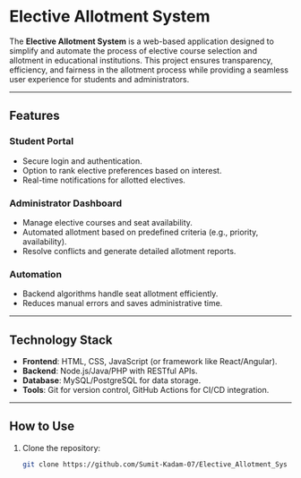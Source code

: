 # **Elective Allotment System**  

The **Elective Allotment System** is a web-based application designed to simplify and automate the process of elective course selection and allotment in educational institutions. This project ensures transparency, efficiency, and fairness in the allotment process while providing a seamless user experience for students and administrators.  

---

## **Features**  

### **Student Portal**  
- Secure login and authentication.  
- Option to rank elective preferences based on interest.  
- Real-time notifications for allotted electives.  

### **Administrator Dashboard**  
- Manage elective courses and seat availability.  
- Automated allotment based on predefined criteria (e.g., priority, availability).  
- Resolve conflicts and generate detailed allotment reports.  

### **Automation**  
- Backend algorithms handle seat allotment efficiently.  
- Reduces manual errors and saves administrative time.  

---

## **Technology Stack**  
- **Frontend**: HTML, CSS, JavaScript (or framework like React/Angular).  
- **Backend**: Node.js/Java/PHP with RESTful APIs.  
- **Database**: MySQL/PostgreSQL for data storage.  
- **Tools**: Git for version control, GitHub Actions for CI/CD integration.  

---

## **How to Use**  

1. Clone the repository:  
   ```bash
   git clone https://github.com/Sumit-Kadam-07/Elective_Allotment_Sys
